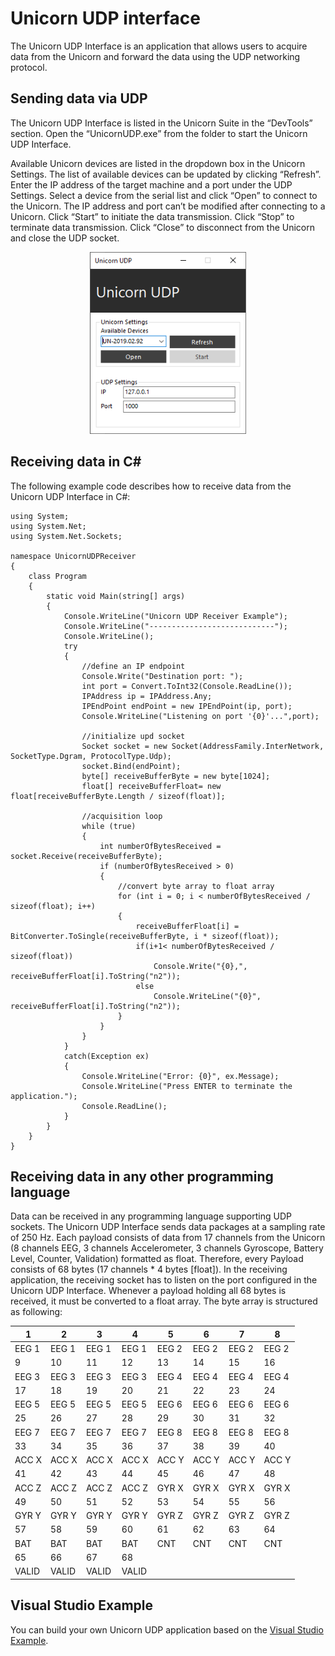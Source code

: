 # Unicorn UDP interface

The Unicorn UDP Interface is an application that allows users to acquire data from the Unicorn and forward the data using the UDP networking protocol.

## Sending data via UDP

The Unicorn UDP Interface is listed in the Unicorn Suite in the “DevTools” section. Open the “UnicornUDP.exe” from the folder to start the Unicorn UDP Interface.

Available Unicorn devices are listed in the dropdown box in the Unicorn Settings. The list of available devices can be updated by clicking “Refresh”. Enter the IP address of the target machine and a port under the UDP Settings. Select a device from the serial list and click “Open” to connect to the Unicorn. The IP address and port can’t be modified after connecting to a Unicorn. Click “Start” to initiate the data transmission. Click “Stop” to terminate data transmission. Click “Close” to disconnect from the Unicorn and close the UDP socket.

<p align="center">
<img src="./img/udp1.png" alt="drawing" width="250"/><br/>
</p>

## Receiving data in C#

The following example code describes how to receive data from the Unicorn UDP Interface in C#:

```
using System;
using System.Net;
using System.Net.Sockets;

namespace UnicornUDPReceiver
{
    class Program
    {
        static void Main(string[] args)
        {
            Console.WriteLine("Unicorn UDP Receiver Example");
            Console.WriteLine("----------------------------");
            Console.WriteLine();
            try
            {
                //define an IP endpoint
                Console.Write("Destination port: ");
                int port = Convert.ToInt32(Console.ReadLine());
                IPAddress ip = IPAddress.Any;
                IPEndPoint endPoint = new IPEndPoint(ip, port);
                Console.WriteLine("Listening on port '{0}'...",port);

                //initialize upd socket
                Socket socket = new Socket(AddressFamily.InterNetwork, SocketType.Dgram, ProtocolType.Udp);
                socket.Bind(endPoint);
                byte[] receiveBufferByte = new byte[1024];
                float[] receiveBufferFloat= new float[receiveBufferByte.Length / sizeof(float)];

                //acquisition loop
                while (true)
                {
                    int numberOfBytesReceived = socket.Receive(receiveBufferByte);
                    if (numberOfBytesReceived > 0)
                    {
                        //convert byte array to float array
                        for (int i = 0; i < numberOfBytesReceived / sizeof(float); i++)
                        {
                            receiveBufferFloat[i] = BitConverter.ToSingle(receiveBufferByte, i * sizeof(float));
                            if(i+1< numberOfBytesReceived / sizeof(float))
                                Console.Write("{0},", receiveBufferFloat[i].ToString("n2"));
                            else
                                Console.WriteLine("{0}", receiveBufferFloat[i].ToString("n2"));
                        }
                    }
                }
            }
            catch(Exception ex)
            {
                Console.WriteLine("Error: {0}", ex.Message);
                Console.WriteLine("Press ENTER to terminate the application.");
                Console.ReadLine();
            }
        }
    }
}
```

## Receiving data in any other programming language

Data can be received in any programming language supporting UDP sockets. The Unicorn UDP Interface sends data packages at a sampling rate of 250 Hz. Each payload consists of data from 17 channels from the Unicorn (8 channels EEG, 3 channels Accelerometer, 3 channels Gyroscope, Battery Level, Counter, Validation) formatted as float. Therefore, every Payload consists of 68 bytes (17 channels * 4 bytes [float]). In the receiving application, the receiving socket has to listen on the port configured in the Unicorn UDP Interface. Whenever a payload holding all 68 bytes is received, it must be converted to a float array. The byte array is structured as following:

<p align="center">

| 1 | 2 | 3 | 4 | 5 | 6 | 7 | 8 |
|---|---|---|---|---|---|---|---|
| EEG 1 | EEG 1 | EEG 1 | EEG 1 | EEG 2 | EEG 2 | EEG 2 | EEG 2 |
| 9 | 10 | 11 | 12 | 13 | 14 | 15 | 16 |
| EEG 3 | EEG 3 | EEG 3 | EEG 3 | EEG 4 | EEG 4 | EEG 4 | EEG 4 |
| 17 | 18 | 19 | 20 | 21 | 22 | 23 | 24 |
| EEG 5 | EEG 5 | EEG 5 | EEG 5 | EEG 6 | EEG 6 | EEG 6 | EEG 6 |
| 25 | 26 | 27 | 28 | 29 | 30 | 31 | 32 | 
| EEG 7 | EEG 7 | EEG 7 | EEG 7 | EEG 8 | EEG 8 | EEG 8 | EEG 8 | 
| 33 | 34 | 35 | 36 | 37 | 38 | 39 | 40 | 
| ACC X | ACC X | ACC X | ACC X | ACC Y | ACC Y| ACC Y | ACC Y | 
| 41 | 42 | 43 | 44 | 45 | 46 | 47 | 48 | 
| ACC Z | ACC Z | ACC Z | ACC Z | GYR X | GYR X  | GYR X  | GYR X  | 
| 49 | 50 | 51 | 52 | 53 | 54 | 55 | 56 |
| GYR Y | GYR Y | GYR Y | GYR Y | GYR Z | GYR Z | GYR Z | GYR Z |
| 57 | 58 | 59 | 60 | 61 | 62 | 63 | 64 |
| BAT | BAT | BAT | BAT | CNT | CNT | CNT | CNT |
| 65 | 66 | 67 | 68 |
| VALID | VALID | VALID | VALID |

</p>

## Visual Studio Example

You can build your own Unicorn UDP application based on the [Visual Studio Example](./UnicornUDP/README.md).